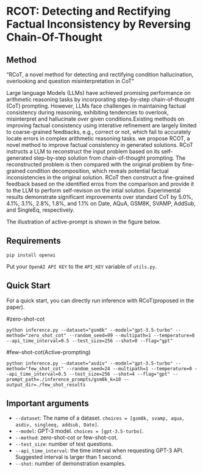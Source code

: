 # RCOT: Detecting and Rectifying Factual Inconsistency by Reversing Chain-Of-Thought

## Method
“RCoT, a novel method for detecting and rectifying condition hallucination, overlooking and question misinterpretation in CoT“

Large language Models (LLMs) have achieved promising performance on arithmetic reasoning tasks by incorporating step-by-step chain-of-thought (CoT) prompting. However, LLMs face challenges in maintaining factual consistency during reasoning, exhibiting tendencies to overlook, misinterpret and hallucinate over given conditions.Existing methods on improving factual consistency using interative refinement are largely limited to coarse-grained feedbacks, e.g., correct or not, which fail to accurately locate errors in complex arithmetic reasoning tasks. we propose RCOT, a novel method to improve factual consistency in generated solutions. RCoT instructs a LLM to reconstruct the input problem based on its self-generated step-by-step solution from chain-of-thought prompting. The reconstructed problem is then compared with the original problem by fine-grained condition decomposition, which reveals potential factual inconsistencies in the original solution. RCoT then construct a fine-grained feedback based on the identified erros from the comparison and provide it to the LLM to perform self-revison on the intial solution. Experimental results demonstrate significant improvements over standard CoT by 5.0\%, 4.1\%, 3.1\%, 2.8\%, 1.8\%, and 1.1\% on Date, AQuA, GSM8K, SVAMP, AddSub, and SingleEq, respectively.



The illustration of active-prompt is shown in the figure below.


## Requirements
`pip install openai`

Put your `OpenAI API KEY` to the `API_KEY` variable of `utils.py`.


## Quick Start
For a quick start, you can directly run inference with RCoT(proposed in the paper).

#zero-shot-cot
```shell
python inference.py --dataset="gsm8k" --model="gpt-3.5-turbo" --method="zero_shot_cot" --random_seed=99 --multipath=1 --temperature=0 --api_time_interval=0.5 --test_size=256 --shot=0 --flag="gpt"
```
#few-shot-cot(Active-prompting)
```shell
python inference.py --dataset="asdiv" --model="gpt-3.5-turbo" --method="few_shot_cot" --random_seed=24 --multipath=1 --temperature=0 --api_time_interval=0.5 --test_size=256 --shot=4 --flag="gpt" --prompt_path=./inference_prompts/gsm8k_k=10 --output_dir=./few_shot_results

```

## Important arguments
   * `--dataset`: The name of a dataset. `choices = [gsm8k, svamp, aqua, asdiv, singleeq, addsub, Date]`.
   * `--model`: GPT-3 model. `choices = [gpt-3.5-turbo]`.
   * `--method`: zero-shot-cot or few-shot-cot.
   * `--test_size`: number of test questions.
   * `--api_time_interval`: the time interval when requesting GPT-3 API. Suggested interval is larger than 1 second.
   * `--shot`: number of demonstration examples.
